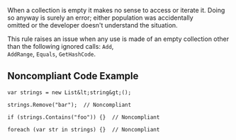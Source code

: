 
When a collection is empty it makes no sense to access or iterate it. Doing so anyway is surely an error; either population was accidentally<br>omitted or the developer doesn't understand the situation.

This rule raises an issue when any use is made of an empty collection other than the following ignored calls: `Add`,<br>`AddRange`, `Equals`, `GetHashCode`.

## Noncompliant Code Example


    var strings = new List&lt;string&gt;();
    
    strings.Remove("bar");  // Noncompliant
    
    if (strings.Contains("foo")) {}  // Noncompliant
    
    foreach (var str in strings) {}  // Noncompliant

